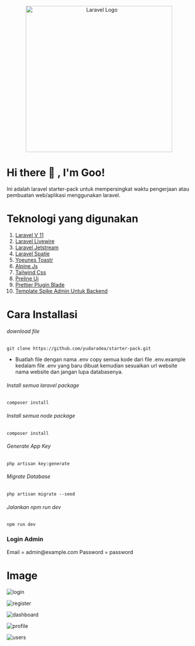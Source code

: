 <p align="center"><a href="https://laravel.com" target="_blank"><img src="https://raw.githubusercontent.com/laravel/art/master/logo-lockup/5%20SVG/2%20CMYK/1%20Full%20Color/laravel-logolockup-cmyk-red.svg" width="400" alt="Laravel Logo"></a></p>

# <summary><strong>Hi there :wave: , I'm Goo!</strong></summary>

Ini adalah laravel starter-pack untuk mempersingkat waktu pengerjaan atau pembuatan web/aplikasi menggunakan laravel.

# Teknologi yang digunakan

1. <a href="https://laravel.com/"> Laravel V 11 </a>
2. <a href="https://livewire.laravel.com/"> Laravel Livewire </a>
3. <a href="https://jetstream.laravel.com/introduction.html"> Laravel Jetstream </a>
4. <a href="https://spatie.be/docs/laravel-permission/v6/installation-laravel"> Laravel Spatie </a>
5. <a href="https://github.com/yoeunes/toastr"> Yoeunes Toastr </a>
6. <a href="https://alpinejs.dev/"> Alpine Js </a>
7. <a href="https://tailwindcss.com/"> Tailwind Css </a>
8. <a href="https://preline.co/"> Preline Ui </a>
9. <a href="https://mattstauffer.com/blog/how-to-set-up-prettier-on-a-laravel-app-to-lint-tailwind-class-order-and-more/"> Prettier Plugin Blade </a>
10. <a href="https://www.wrappixel.com/templates/spike-free-tailwind-admin-template/"> Template Spike Admin Untuk Backend </a>

# Cara Installasi

###### download file

    git clone https://github.com/yudaradea/starter-pack.git

-   Buatlah file dengan nama .env copy semua kode dari file .env.example kedalam file .env yang baru dibuat kemudian sesuaikan url website nama website dan jangan lupa databasenya.

###### Install semua laravel package

    composer install

###### Install semua node package

    composer install

###### Generate App Key

    php artisan key:generate

###### Migrate Database

    php artisan migrate --seed

###### Jalankan npm run dev

    npm run dev

<h3> Login Admin </h3>
Email = admin@example.com
Password = password

# Image

![login](https://github.com/yudaradea/starter-pack/assets/117655878/bbd66332-49c2-4526-8365-869fc9c04bb1)

![register](https://github.com/yudaradea/starter-pack/assets/117655878/43c07456-0692-4bcc-9063-3cf89ea0f8c6)

![dashboard](https://github.com/yudaradea/starter-pack/assets/117655878/54f90ed1-5746-4313-926f-1f7b6a18b950)

![profile](https://github.com/yudaradea/starter-pack/assets/117655878/ae8596c6-ea12-4237-91d4-7bce0eea0cd9)

![users](https://github.com/yudaradea/starter-pack/assets/117655878/b7695d0e-f30f-4e29-a95b-77259c169b20)

